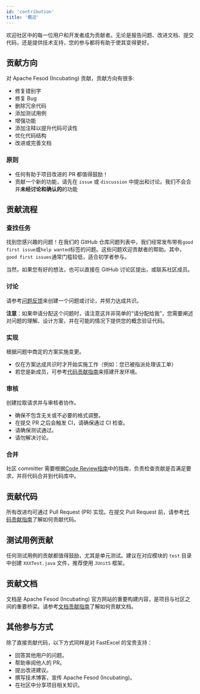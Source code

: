 ```yaml
---
id: 'contribution'
title: '概述'
---
```


欢迎社区中的每一位用户和开发者成为贡献者。无论是报告问题、改进文档、提交代码，还是提供技术支持，您的参与都将有助于使其变得更好。

## 贡献方向

对 Apache Fesod (Incubating) 贡献，贡献方向有很多:

- 修复错别字
- 修复 Bug
- 删除冗余代码
- 添加测试用例
- 增强功能
- 添加注释以提升代码可读性
- 优化代码结构
- 改进或完善文档

### 原则

- 任何有助于项目改进的 PR 都值得鼓励！
- 贡献一个新的功能，请先在 `issue` 或 `discussion` 中提出和讨论。我们不会合并**未经讨论和确认的**的功能

## 贡献流程

### 查找任务

找到您感兴趣的问题！在我们的 GitHub 仓库问题列表中，我们经常发布带有`good first issue`或`help wanted`标签的问题。这些问题欢迎贡献者的帮助。其中，`good first issues`通常门槛较低，适合初学者参与。

当然，如果您有好的想法，也可以直接在 GitHub 讨论区提出，或联系社区成员。

### 讨论

请参考[问题反馈](./feedback.md)来创建一个问题或讨论，并努力达成共识。

**注意**：如果申请分配这个问题时，请注意这并非简单的“请分配给我”，您需要阐述对问题的理解、设计方案，并在可能的情况下提供您的概念验证代码。

### 实现

根据问题中商定的方案实施变更。

- 仅在方案达成共识时才开始实施工作（例如：您已被指派处理该工单）
- 若您是新成员，可参考[代码贡献指南](./contribution/contribute-code.md)来搭建开发环境。

### 审核

创建拉取请求并与审核者协作。

- 确保不包含无关或不必要的格式调整。
- 在提交 PR 之后会触发 CI，请确保通过 CI 检查。
- 请确保测试通过。
- 请勿解决讨论。

### 合并

社区 committer 需要根据[Code Review指南](./contribution/code-review-guide.md)中的指南，负责检查贡献是否满足要求，并将代码合并到代码库中。

## 贡献代码

所有改进均可通过 Pull Request (PR) 实现。在提交 Pull Request 前，请参考[代码贡献指南](./contribution/contribute-code.md)了解如何贡献代码。

## 测试用例贡献

任何测试用例的贡献都值得鼓励，尤其是单元测试。建议在对应模块的 `test` 目录中创建 `XXXTest.java` 文件，推荐使用 `JUnit5` 框架。

## 贡献文档

文档是 Apache Fesod (Incubating) 官方网站的重要构建内容，是项目与社区之间的重要桥梁。请参考[文档贡献指南](./contribution/contribute-doc.md)了解如何贡献文档。

## 其他参与方式

除了直接贡献代码，以下方式同样是对 FastExcel 的宝贵支持：

- 回答其他用户的问题。
- 帮助审阅他人的 PR。
- 提出改进建议。
- 撰写技术博客，宣传 Apache Fesod (Incubating)。
- 在社区中分享项目相关知识。
